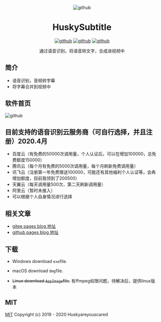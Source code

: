 <div align="center">

![github](https://raw.githubusercontent.com/huskyareyouscared/subtitle/master/build/icons/256x256.png)
# HuskySubtitle
[![github](https://badgen.net/github/release/huskyareyouscared/subtitle)](https://github.com/huskyAreYouScared/subtitle/releases)
[![github](https://badgen.net/github/assets-dl/huskyAreYouScared/subtitle)](https://github.com/huskyAreYouScared/subtitle/releases)
[![github](https://badgen.net/github/license/huskyAreYouScared/subtitle)](https://www.mit-license.org/)
<center>通过语音识别，将语音转文字，合成进视频中
<center>
</div>

## 简介
* 语音识别，音频转字幕
* 将字幕合并到视频中

## 软件首页
![github](https://raw.githubusercontent.com/huskyareyouscared/subtitle/master/dist/husky-subtitle.png)

## 目前支持的语音识别云服务商（可自行选择，并且注册）2020.4月
* 百度云（有免费的50000次调用量，个人认证后，可以在增加100000，总免费额度150000）
* 腾讯云（每个月有免费的5000次调用量，每个月刷新免费调用量）
* 讯飞云（注册第一年免费赠送100000，可能还有其他福利个人认证等，会再增加额度，目前我领到了200500）
* 天翼云（每天调用量500次，第二天刷新调用量）
* 阿里云（暂时未接入）
* 可以根据个人自身情况进行选择
## 相关文章
* [gitee pages blog 地址](https://husky_are_you_scared.gitee.io/blog/subtitle/)
* [github pages blog 地址](https://huskyareyouscared.github.io/blog/subtitle/ ) 

## 下载
* Windows download `exe`file.

* macOS download `dmg`file.

* ~~Linux download `AppImage`file.~~ 有ffmpeg权限问题，待解决后，提供linux版本

## MIT

[MIT](http://opensource.org/licenses/MIT)
Copyright (c) 2019 - 2020 Huskyareyouscared
